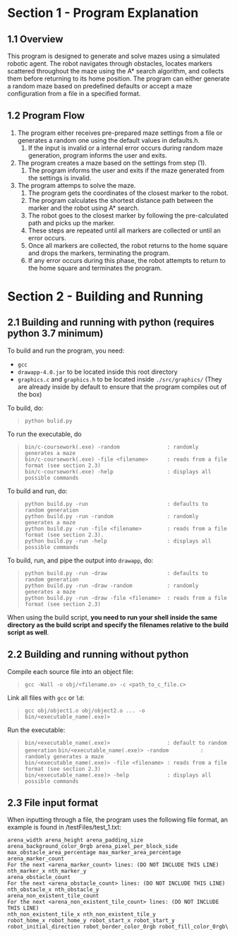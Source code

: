 # Section 1 - Program Explanation

## 1.1 Overview

This program is designed to generate and solve mazes using a simulated robotic agent. The robot navigates through obstacles, locates markers scattered throughout the maze using the A* search algorithm, and collects them before returning to its home position. The program can either generate a random maze based on predefined defaults or accept a maze configuration from a file in a specified format. 

## 1.2 Program Flow

1. The program either receives pre-prepared maze settings from a file or generates a random one using the default values in defaults.h.
    1. If the input is invalid or a internal error occurs during random maze generation, program informs the user and exits.
2. The program creates a maze based on the settings from step (1).
    1. The program informs the user and exits if the maze generated from the settings is invalid.
3. The program attemps to solve the maze.
    1. The program gets the coordinates of the closest marker to the robot.
    2. The program calculates the shortest distance path between the marker and the robot using A* search.
    3. The robot goes to the closest marker by following the pre-calculated path and picks up the marker.
    4. These steps are repeated until all markers are collected or until an error occurs.
    5. Once all markers are collected, the robot returns to the home square and drops the markers, terminating the program.
    6. If any error occurs during this phase, the robot attempts to return to the home square and terminates the program.

# Section 2 - Building and Running

## 2.1 Building and running with python (requires python 3.7 minimum)

To build and run the program, you need:
- ```gcc``` 
- ```drawapp-4.0.jar``` to be located inside this root directory
- ```graphics.c``` and ```graphics.h``` to be located inside ```./src/graphics/``` (They are already inside by default to ensure that the program compiles out of the box)

To build, do:

> ```python bulid.py```  

To run the executable, do

> ```bin/c-coursework(.exe) -random               : randomly generates a maze```  
> ```bin/c-coursework(.exe) -file <filename>      : reads from a file format (see section 2.3)```  
> ```bin/c-coursework(.exe) -help                 : displays all possible commands```  

To build and run, do:

> ```python build.py -run                         : defaults to random generation```  
> ```python build.py -run -random                 : randomly generates a maze```  
> ```python build.py -run -file <filename>        : reads from a file format (see section 2.3).```  
> ```python build.py -run -help                   : displays all possible commands```  

To build, run, and pipe the output into ```drawapp```, do:

> ```python build.py -run -draw                   : defaults to random generation```  
> ```python build.py -run -draw -random           : randomly generates a maze```  
> ```python build.py -run -draw -file <filename>  : reads from a file format (see section 2.3)```  

When using the build script, **you need to run your shell inside the same directory as the build script and specify the filenames relative to the build script as well**.

## 2.2 Building and running without python

Compile each source file into an object file:

> ```gcc -Wall -o obj/<filename.o> -c <path_to_c_file.c>```

Link all files with ```gcc``` or ```ld```:

> ```gcc obj/object1.o obj/object2.o ... -o bin/<executable_name(.exe)>```

Run the executable:

> ```bin/<executable_name(.exe)>                  : default to random generation``` 
> ```bin/<executable_name(.exe)> -random          : randomly generates a maze```  
> ```bin/<executable_name(.exe)> -file <filename> : reads from a file format (see section 2.3)```  
> ```bin/<executable_name(.exe)> -help            : displays all possible commands```  

## 2.3 File input format

When inputting through a file, the program uses the following file format, an example is found in /testFiles/test_1.txt:

```
arena_width arena_height arena_padding_size arena_background_color_0rgb arena_pixel_per_block_side max_obstacle_area_percentage max_marker_area_percentage
arena_marker_count
For the next <arena_marker_count> lines: (DO NOT INCLUDE THIS LINE)
nth_marker_x nth_marker_y
arena_obstacle_count
For the next <arena_obstacle_count> lines: (DO NOT INCLUDE THIS LINE)
nth_obstacle_x nth_obstacle_y
arena_non_existent_tile_count
For the next <arena_non_existent_tile_count> lines: (DO NOT INCLUDE THIS LINE)
nth_non_existent_tile_x nth_non_existent_tile_y
robot_home_x robot_home_y robot_start_x robot_start_y robot_initial_direction robot_border_color_0rgb robot_fill_color_0rgb\
```  
